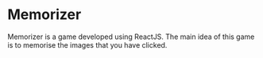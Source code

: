 # Memorizer
Memorizer is a game developed using ReactJS. The main idea of this game is to memorise the images that you have clicked.
